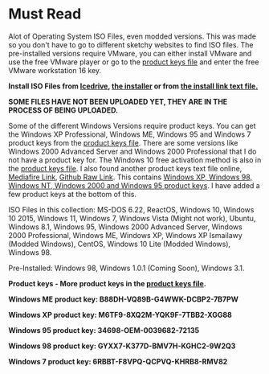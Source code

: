 # Must Read
Alot of Operating System ISO Files, even modded versions. This was made so you don't have to go to different sketchy websites to find ISO files.
The pre-installed versions require VMware, you can either install VMware and use the free VMware player or go to the [product keys file](https://github.com/kiggy13/iso-database/files/9131619/product.keys.txt) and enter the free VMware workstation 16 key.

**Install ISO Files from [Icedrive](https://icedrive.net/s/bF2N89QhaG2vTkjQXGTQSA3ACYia), [the installer](https://github.com/kiggy16/iso-database/blob/main/Installer.exe?raw=true) or from [the install link text file.](https://raw.githubusercontent.com/kiggy16/iso-database/main/install%20link.txt)**

**SOME FILES HAVE NOT BEEN UPLOADED YET, THEY ARE IN THE PROCESS OF BEING UPLOADED.**

Some of the different Windows Versions require product keys. You can get the Windows XP Professional, Windows ME, Windows 95 and Windows 7 product keys from the [product keys file](https://github.com/kiggy16/iso-database/blob/main/product%20keys.txt). There are some versions like Windows 2000 Advanced Server and Windows 2000 Professional that I do not have a product key for. The Windows 10 free activation method is also in the [product keys file](https://github.com/kiggy16/iso-database/blob/main/product%20keys.txt). I also found another product keys text file online, [Mediafire Link](https://www.mediafire.com/file/xt54dip6ut2tnga/Keys.txt/file), [Github Raw Link](https://raw.githubusercontent.com/kiggy16/iso-database/main/Keys.txt). This contains [Windows XP, Windows 98, Windows NT, Windows 2000 and Windows 95 product keys](https://www.youtube.com/watch?v=b-r1nsZTqls). I have added a few product keys at the bottom of this.

ISO Files in this collection: MS-DOS 6.22, ReactOS, Windows 10, Windows 10 2015, Windows 11, Windows 7, Windows Vista (Might not work), Ubuntu, Windows 8.1, Windows 95, Windows 2000 Advanced Server, Windows 2000 Professional, Windows ME, Windows XP, Windows XP Ismailawy (Modded Windows), CentOS, Windows 10 Lite (Modded Windows), Windows 98.

Pre-Installed: Windows 98, Windows 1.0.1 (Coming Soon), Windows 3.1.

**Product keys - More product keys in the [product keys file](https://github.com/kiggy16/iso-database/blob/main/product%20keys.txt).**

**Windows ME product key: B88DH-VQ89B-G4WWK-DCBP2-7B7PW**

**Windows XP product key: M6TF9-8XQ2M-YQK9F-7TBB2-XGG88**

**Windows 95 product key: 34698-OEM-0039682-72135**

**Windows 98 product key: GYXX7-K377D-BMV7H-KGHC2-9W2Q3**

**Windows 7 product key: 6RBBT-F8VPQ-QCPVQ-KHRB8-RMV82**
 
